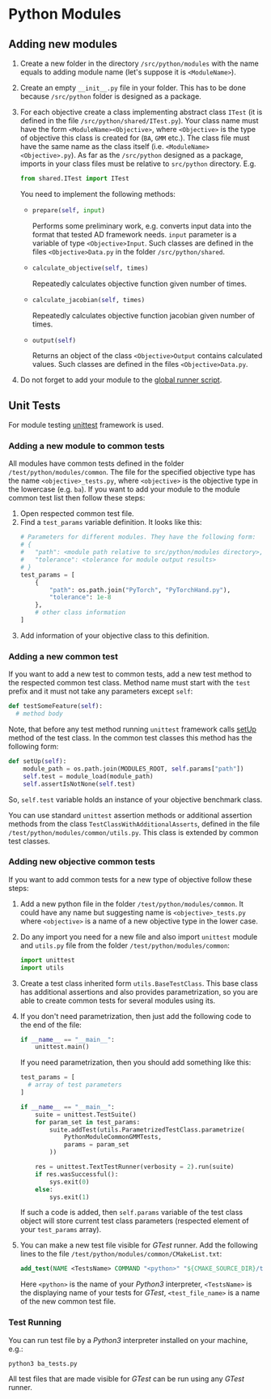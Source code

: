 # Python Modules

## Adding new modules

1. Create a new folder in the directory `/src/python/modules` with the name equals to adding module name (let's suppose it is `<ModuleName>`).

2. Create an empty `__init__.py` file in your folder. This has to be done because `/src/python` folder is designed as a package.

3. For each objective create a class implementing abstract class `ITest` (it is defined in the file `/src/python/shared/ITest.py`). Your class name must have the form `<ModuleName><Objective>`, where `<Objective>` is the type of objective this class is created for (`BA`, `GMM` etc.). The class file must have the same name as the class itself (i.e. `<ModuleName><Objective>.py`). As far as the `/src/python` designed as a package, imports in your class files must be relative to `src/python` directory. E.g. 
    ```python
    from shared.ITest import ITest
    ```

    You need to implement the following methods:
    - ```python
      prepare(self, input)
      ```
        Performs some preliminary work, e.g. converts input data into the format that tested AD framework needs. `input` parameter is a variable of type `<Objective>Input`. Such classes are defined in the files `<Objective>Data.py` in the folder `/src/python/shared`.
    
    - ```python
      calculate_objective(self, times)
      ```
        Repeatedly calculates objective function given number of times.

    - ```python
      calculate_jacobian(self, times)
      ```
        Repeatedly calculates objective function jacobian given number of times.

    - ```python
      output(self)
      ```
        Returns an object of the class `<Objective>Output` contains calculated values.
        Such classes are defined in the files `<Objective>Data.py`.

4. Do not forget to add your module to the [global runner script](../Architecture.md#Global-Runner).

## Unit Tests

For module testing [unittest](https://docs.python.org/3/library/unittest.html) framework is used.

### Adding a new module to common tests
All modules have common tests defined in the folder `/test/python/modules/common`. The file for the specified objective type has the name `<objective>_tests.py`, where `<objective>` is the objective type in the lowercase (e.g. `ba`). If you want to add your module to the module common test list then follow these steps:

1. Open respected common test file.
2. Find a `test_params` variable definition. It looks like this:
    ```python
    # Parameters for different modules. They have the following form:
    # {
    #   "path": <module path relative to src/python/modules directory>,
    #   "tolerance": <tolerance for module output results>
    # }
    test_params = [
        {
            "path": os.path.join("PyTorch", "PyTorchHand.py"),
            "tolerance": 1e-8
        },
        # other class information
    ]
    ```
3. Add information of your objective class to this definition.

### Adding a new common test

If you want to add a new test to common tests, add a new test method to the respected common test class. Method name must start with the `test` prefix and it must not take any parameters except `self`:
```python
def testSomeFeature(self):
  # method body
```
Note, that before any test method running `unittest` framework calls [setUp](https://docs.python.org/3/library/unittest.html#unittest.TestCase.setUp) method of the test class. In the common test classes this method has the following form:
```python
def setUp(self):
    module_path = os.path.join(MODULES_ROOT, self.params["path"])
    self.test = module_load(module_path)
    self.assertIsNotNone(self.test)
```
So, `self.test` variable holds an instance of your objective benchmark class.

You can use standard `unittest` assertion methods or additional assertion methods from the class `TestClassWithAdditionalAsserts`, defined in the file `/test/python/modules/common/utils.py`. This class is extended by common test classes.

### Adding new objective common tests

If you want to add common tests for a new type of objective follow these steps:

1. Add a new python file in the folder `/test/python/modules/common`. It could have any name but suggesting name is `<objective>_tests.py` where  `<objective>` is a name of a new objective type in the lower case.

2. Do any import you need for a new file and also import `unittest` module and `utils.py` file from the folder `/test/python/modules/common`:
    ```python
    import unittest
    import utils
    ```

3. Create a test class inherited form `utils.BaseTestClass`. This base class has additional assertions and also provides parametrization, so you are able to create common tests for several modules using its.

5. If you don't need parametrization, then just add the following code to the end of the file:
    ```python
    if __name__ == "__main__":
        unittest.main()
    ```
    If you need parametrization, then you should add something like this:
    ```python
    test_params = [
      # array of test parameters
    ]

    if __name__ == "__main__":
        suite = unittest.TestSuite()
        for param_set in test_params:
            suite.addTest(utils.ParametrizedTestClass.parametrize(
                PythonModuleCommonGMMTests,
                params = param_set
            ))

        res = unittest.TextTestRunner(verbosity = 2).run(suite)
        if res.wasSuccessful():
            sys.exit(0)
        else:
            sys.exit(1)
    ```
    If such a code is added, then `self.params` variable of the test class object will store current test class parameters (respected element of your `test_params` array).

6. You can make a new test file visible for _GTest_ runner. Add the following lines to the file  `/test/python/modules/common/CMakeList.txt`:
    ```CMake
    add_test(NAME <TestsName> COMMAND "<python>" "${CMAKE_SOURCE_DIR}/test/python/modules/common/<test_file_name>")
    ```
    Here `<python>` is the name of your _Python3_ interpreter, `<TestsName>` is the displaying name of your tests for _GTest_, `<test_file_name>` is a name of the new common test file.

### Test Running

You can run test file by a _Python3_ interpreter installed on your machine, e.g.:
```
python3 ba_tests.py
```
All test files that are made visible for _GTest_ can be run using any _GTest_ runner.